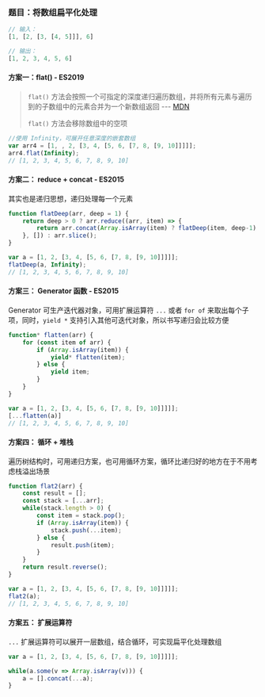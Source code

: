### 题目：将数组扁平化处理

```js
// 输入：
[1, [2, [3, [4, 5]]], 6]

// 输出：
[1, 2, 3, 4, 5, 6]
```

#### 方案一：flat() - ES2019

>  `flat()` 方法会按照一个可指定的深度递归遍历数组，并将所有元素与遍历到的子数组中的元素合并为一个新数组返回  --- [MDN]( https://developer.mozilla.org/zh-CN/docs/Web/JavaScript/Reference/Global_Objects/Array/flat )
>
>  `flat()` 方法会移除数组中的空项 

```js
//使用 Infinity，可展开任意深度的嵌套数组
var arr4 = [1, , 2, [3, 4, [5, 6, [7, 8, [9, 10]]]]];
arr4.flat(Infinity);
// [1, 2, 3, 4, 5, 6, 7, 8, 9, 10]
```

#### 方案二： reduce + concat - ES2015

其实也是递归思想，递归处理每一个元素

```js
function flatDeep(arr, deep = 1) {
    return deep > 0 ? arr.reduce((arr, item) => {
        return arr.concat(Array.isArray(item) ? flatDeep(item, deep-1) : item);
    }, []) : arr.slice();
}

var a = [1, 2, [3, 4, [5, 6, [7, 8, [9, 10]]]]];
flatDeep(a, Infinity);
// [1, 2, 3, 4, 5, 6, 7, 8, 9, 10]
```

#### 方案三： Generator 函数 - ES2015

Generator 可生产迭代器对象，可用扩展运算符 `...` 或者 `for of` 来取出每个子项，同时，`yield *` 支持引入其他可迭代对象，所以书写递归会比较方便

```js
function* flatten(arr) {
    for (const item of arr) {
        if (Array.isArray(item)) {
            yield* flatten(item); 
        } else {
            yield item;
        }
    }
}

var a = [1, 2, [3, 4, [5, 6, [7, 8, [9, 10]]]]];
[...flatten(a)]
// [1, 2, 3, 4, 5, 6, 7, 8, 9, 10]
```

#### 方案四： 循环 + 堆栈

遍历树结构时，可用递归方案，也可用循环方案，循环比递归好的地方在于不用考虑栈溢出场景

```js
function flat2(arr) {
    const result = [];
    const stack = [...arr];
    while(stack.length > 0) {
        const item = stack.pop();
        if (Array.isArray(item)) {
            stack.push(...item);
        } else {
            result.push(item);
        }
    }
    return result.reverse();
}

var a = [1, 2, [3, 4, [5, 6, [7, 8, [9, 10]]]]];
flat2(a);
// [1, 2, 3, 4, 5, 6, 7, 8, 9, 10]
```

#### 方案五： 扩展运算符

`...` 扩展运算符可以展开一层数组，结合循环，可实现扁平化处理数组

```js
var a = [1, 2, [3, 4, [5, 6, [7, 8, [9, 10]]]]];

while(a.some(v => Array.isArray(v))) {
    a = [].concat(...a);
}
```

